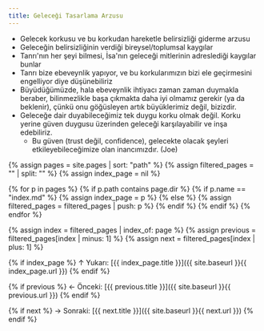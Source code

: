 ```yaml
---
title: Geleceği Tasarlama Arzusu
---
```


- Gelecek korkusu ve bu korkudan hareketle belirsizliği giderme arzusu
- Geleceğin belirsizliğinin verdiği bireysel/toplumsal kaygılar
- Tanrı'nın her şeyi bilmesi, İsa'nın geleceği mitlerinin adreslediği
  kaygılar bunlar
- Tanrı bize ebeveynlik yapıyor, ve bu korkularımızın bizi ele geçirmesini
  engelliyor diye düşünebiliriz
- Büyüdüğümüzde, hala ebeveynlik ihtiyacı zaman zaman duymakla beraber,
  bilinmezlikle başa çıkmakta daha iyi olmamız gerekir (ya da beklenir), çünkü
  onu göğüsleyen artık büyüklerimiz değil, bizizdir.
- Geleceğe dair duyabileceğimiz tek duygu korku olmak değil. Korku yerine
  güven duygusu üzerinden geleceği karşılayabilir ve inşa edebiliriz.
  - Bu güven (trust değil, confidence), gelecekte olacak şeyleri
    etkileyebileceğimize olan inancımızdır. (Joe)

{% assign pages = site.pages | sort: "path" %}
{% assign filtered_pages = "" | split: "" %}
{% assign index_page = nil %}

{% for p in pages %}
  {% if p.path contains page.dir %}
    {% if p.name == "index.md" %}
      {% assign index_page = p %}
    {% else %}
      {% assign filtered_pages = filtered_pages | push: p %}
    {% endif %}
  {% endif %}
{% endfor %}

{% assign index = filtered_pages | index_of: page %}
{% assign previous = filtered_pages[index | minus: 1] %}
{% assign next = filtered_pages[index | plus: 1] %}

{% if index_page %}
↑ Yukarı: [{{ index_page.title }}]({{ site.baseurl }}{{ index_page.url }})
{% endif %}

{% if previous %}
← Önceki: [{{ previous.title }}]({{ site.baseurl }}{{ previous.url }})
{% endif %}

{% if next %}
→ Sonraki: [{{ next.title }}]({{ site.baseurl }}{{ next.url }})
{% endif %}
